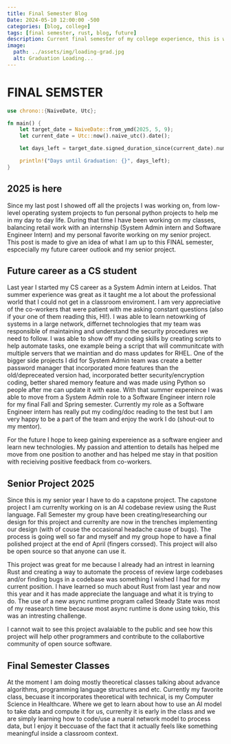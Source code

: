 ```yaml
---
title: Final Semester Blog
Date: 2024-05-10 12:00:00 -500
categories: [blog, college]
tags: [final semester, rust, blog, future]
description: Current final semester of my college experience, this is what I am up to this final semster.
image:
  path: ../assets/img/loading-grad.jpg
  alt: Graduation Loading...
---
```

# FINAL SEMSTER

```rust
use chrono::{NaiveDate, Utc};

fn main() {
    let target_date = NaiveDate::from_ymd(2025, 5, 9);
    let current_date = Utc::now().naive_utc().date();

    let days_left = target_date.signed_duration_since(current_date).num_days();

    println!("Days until Graduation: {}", days_left);
}


```

## 2025 is here

Since my last post I showed off all the projects I was working on, from low-level operating system projects to fun personal python projects to help me in my day to day life.
During that time I have been working on my classes, balancing retail work with an internship (System Admin intern and Software Engineer Intern) and my personal favorite working on my senior project. This post is made to give an idea of what I am up to this FINAL semester, espcecially my future career outlook and my senior project.

## Future career as a CS student

Last year I started my CS career as a System Admin intern at Leidos.  That summer experience was great as it taught me a lot about the professional world that I could not get in a classroom enviroment.  I am very appreciative of the co-workers that were patient with me asking constant questions (also if your one of them reading this, HI!). I was able to learn netowrking of systems in a large network, differnet technologies that my team was responsible of maintaining and understand the security procedures we need to follow.  I was able to show off my coding skills by creating scripts to help automate tasks, one example being a script that will communitcate with multiple servers that we maintian and do mass updates for RHEL.  One of the bigger side projects I did for System Admin team was create a better password manager that incorporated more features than the old/depreceated version had, incorporated better security/encryption coding, better shared memory feature and was made using Python so people after me can update it with ease. With that summer expereince I was able to move from a System Admin role to a Software Engineer intern role for my final Fall and Spring semester.  Currently my role as a Software Engineer intern has really put my coding/doc reading to the test but I am very happy to be a part of the team and enjoy the work I do (shout-out to my mentor).

For the future I hope to keep gaining expereience as a software engieer and learn new technologies.  My passion and attention to details has helped me move from one position to another and has helped me stay in that position with recieiving positive feedback from co-workers.  

## Senior Project 2025

Since this is my senior year I have to do a capstone project. The capstone project I am currenlty working on is an AI codebase review using the Rust language. Fall Semester my group have been creating/researching our design for this project and currenlty are now in the trenches implementing our design (with of couse the occasional headache cause of bugs).  The process is going well so far and myself and my group hope to have a final polished project at the end of April (fingers corssed). This project will also be open source so that anyone can use it.

This project was great for me because I already had an intrest in learning Rust and creating a way to automate the process of review large codebases and/or finding bugs in a codebase was something I wished I had for my current position.  I have learned so much about Rust from last year and now this year and it has made appreciate the language and what it is trying to do.  The use of a new async runtime program called Steady State was most of my reasearch time because most async runtime is done using tokio, this was an intresting challenge.  

I cannot wait to see this project avalaiable to the public and see how this project will help other programmers and contribute to the collabortive community of open source software.

## Final Semester Classes

At the moment I am doing mostly theoretical classes talking about advance algorithms, programming language structures and etc.  Currently my favorite class, becuase it incorporates theoretical with technical, is my Computer Science in Healthcare.  Where we get to learn about how to use an AI model to take data and compute it for us, currenlty it is early in the class and we are simply learning how to code/use a nueral network model to process data, but I enjoy it beccuase of the fact that it actually feels like something meaningful inside a classroom context.

